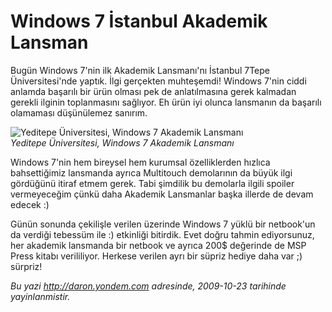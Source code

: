 # Windows 7 İstanbul Akademik Lansman
Bugün Windows 7'nin ilk Akademik Lansmanı'nı İstanbul 7Tepe
Üniversitesi'nde yaptık. İlgi gerçekten muhteşemdi! Windows 7'nin ciddi
anlamda başarılı bir ürün olması pek de anlatılmasına gerek kalmadan
gerekli ilginin toplanmasını sağlıyor. Eh ürün iyi olunca lansmanın da
başarılı olamaması düşünülemez sanırım.

![Yeditepe Üniversitesi, Windows 7 Akademik
Lansmanı](media/Windows_7_Istanbul_Akademik_Lansman/23102009_1.jpg)\
*Yeditepe Üniversitesi, Windows 7 Akademik Lansmanı*

Windows 7'nin hem bireysel hem kurumsal özelliklerden hızlıca
bahsettiğimiz lansmanda ayrıca Multitouch demolarının da büyük ilgi
gördüğünü itiraf etmem gerek. Tabi şimdilik bu demolarla ilgili spoiler
vermeyeceğim çünkü daha Akademik Lansmanlar başka illerde de devam
edecek :)

Günün sonunda çekilişle verilen üzerinde Windows 7 yüklü bir netbook'un
da verdiği tebessüm ile :) etkinliği bitirdik. Evet doğru tahmin
ediyorsunuz, her akademik lansmanda bir netbook ve ayrıca 200\$
değerinde de MSP Press kitabı verililiyor. Herkese verilen ayrı bir
süpriz hediye daha var ;) sürpriz!



*Bu yazi http://daron.yondem.com adresinde, 2009-10-23 tarihinde yayinlanmistir.*
